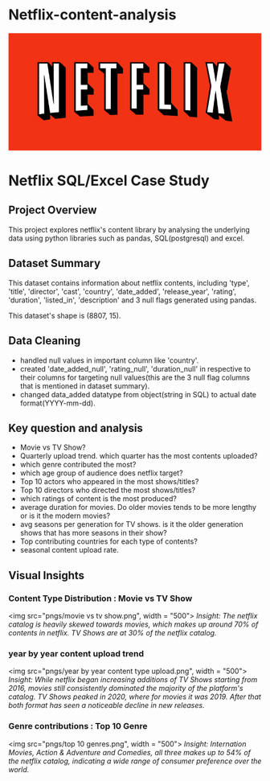 # Netflix-content-analysis
![](pngs/image-12.png)

# Netflix SQL/Excel Case Study

## Project Overview
This project explores netflix's content library by analysing the underlying data using python libraries such as pandas, SQL(postgresql) and excel.

## Dataset Summary
This dataset contains information about netflix contents, including 'type', 'title', 'director', 'cast', 'country', 'date_added', 'release_year', 'rating', 'duration', 'listed_in', 'description' and 3 null flags generated using pandas.

This dataset's shape is (8807, 15).


## Data Cleaning
- handled null values in important column like 'country'.
- created 'date_added_null', 'rating_null', 'duration_null' in respective to their columns for targeting null values(this are the 3 null flag columns that is mentioned in dataset summary). 
- changed data_added datatype from object(string in SQL) to actual date format(YYYY-mm-dd).


## Key question and analysis
- Movie vs TV Show?
- Quarterly upload trend. which quarter has the most contents uploaded?
- which genre contributed the most?
- which age group of audience does netflix target?
- Top 10 actors who appeared in the most shows/titles?
- Top 10 directors who directed the most shows/titles?
- which ratings of content is the most produced?
- average duration for movies. Do older movies tends to be more lengthy or is it the modern movies?
- avg seasons per generation for TV shows. is it the older generation shows that has more seasons in their show?
- Top contributing countries for each type of contents?
- seasonal content upload rate.


## Visual Insights

### Content Type Distribution : Movie vs TV Show
<img src="pngs/movie vs tv show.png", width = "500">
_Insight: The netflix catalog is heavily skewed towards movies, which makes up around 70% of contents in netflix. TV Shows are at 30% of the netflix catalog._


### year by year content upload trend
<img src="pngs/year by year content type upload.png", width = "500">
_Insight: While netflix began increasing additions of TV Shows starting from 2016, movies still consistently dominated the majority of the platform's catalog. TV Shows peaked in 2020, where for movies it was 2019. After that both format has seen a noticeable decline in new releases._


### Genre contributions : Top 10 Genre
<img src="pngs/top 10 genres.png", width = "500">
_Insight: Internation Movies, Action & Adventure and Comedies, all three makes up to 54% of the netflix catalog, indicating a wide range of consumer preference over the world._
